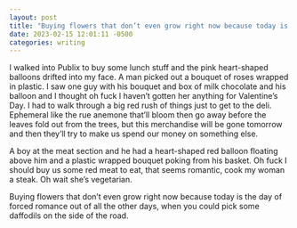 ```yaml
---
layout: post
title: "Buying flowers that don’t even grow right now because today is the day of forced romance out of all the other days, when you could pick some daffodils on the side of the road"
date: 2023-02-15 12:01:11 -0500
categories: writing
---
```


I walked into Publix to buy some lunch stuff and the pink heart-shaped balloons drifted into my face. A man picked out a bouquet of roses wrapped in plastic. I saw one guy with his bouquet and box of milk chocolate and his balloon and I thought oh fuck I haven’t gotten her anything for Valentine’s Day. I had to walk through a big red rush of things just to get to the deli. Ephemeral like the rue anemone that’ll bloom then go away before the leaves fold out from the trees, but this merchandise will be gone tomorrow and then they’ll try to make us spend our money on something else. 

A boy at the meat section and he had a heart-shaped red balloon floating above him and a plastic wrapped bouquet poking from his basket. Oh fuck I should buy us some red meat to eat, that seems romantic, cook my woman a steak. Oh wait she’s vegetarian.

Buying flowers that don’t even grow right now because today is the day of forced romance out of all the other days, when you could pick some daffodils on the side of the road.
